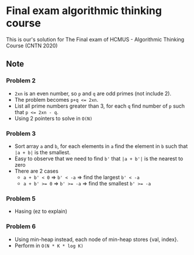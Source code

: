 # Final exam algorithmic thinking course
This is our's solution for The Final exam of HCMUS - Algorithmic Thinking Course (CNTN 2020)

## Note
### Problem 2
- `2xn` is an even number, so `p` and `q` are odd primes (not include 2).  
- The problem becomes `p+q <= 2xn`.
- List all prime numbers greater than 3, for each `q` find number of `p` such that `p <= 2xn - q`.
- Using 2 pointers to solve in `O(N)`

### Problem 3
- Sort array `a` and `b`, for each elements in `a` find the element in `b` such that `|a + b|` is the smallest.
- Easy to observe that we need to find `b'` that `|a + b'|` is the nearest to zero
- There are 2 cases
  - `a + b' < 0` => `b' < -a` => find the largest `b' < -a`
  - `a + b' >= 0` => `b' >= -a` => find the smallest `b' >= -a`

### Problem 5
- Hasing (ez to explain)
  
### Problem 6
- Using min-heap instead, each node of min-heap stores {val, index}.
- Perform in `O(N * K * log K)`